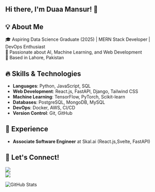 
## Hi there, I'm Duaa Mansur! 👋

## 💡 About Me

🎓 Aspiring Data Science Graduate (2025) | MERN Stack Developer | DevOps Enthusiast  
🚀 Passionate about AI, Machine Learning, and Web Development  
📍 Based in Lahore, Pakistan  

## 🔥 Skills & Technologies

- **Languages**: Python, JavaScript, SQL
- **Web Development**: React.js, FastAPI, Django, Tailwind CSS
- **Machine Learning**: TensorFlow, PyTorch, Scikit-learn
- **Databases**: PostgreSQL, MongoDB, MySQL
- **DevOps**: Docker, AWS, CI/CD
- **Version Control**: Git, GitHub

## 💼 Experience

- **Associate Software Engineer** at Skal.ai (React.js,Svelte, FastAPI)

## 📢 Let's Connect!

<p align="left">
    <a href="https://www.linkedin.com/in/duaa-mansur-bb4a1a201/" target="_blank">
        <img src="https://img.shields.io/badge/LinkedIn-Profile-blue?style=for-the-badge&logo=linkedin" />
    </a>
    <br>
    <a href="https://github.com/duaaMansur" target="_blank">
        <img src="https://img.shields.io/badge/GitHub-duaaMansur-black?style=for-the-badge&logo=github" />
    </a>
</p>
 
![GitHub Stats](https://github-readme-stats-sigma-five.vercel.app/api?username=duaaMansur&show_icons=true&theme=radical&cache_seconds=1800)




<!--
**duaaMansur/duaaMansur** is a ✨ _special_ ✨ repository because its `README.md` (this file) appears on your GitHub profile.

Here are some ideas to get you started:

- 🔭 I’m currently working on ...
- 🌱 I’m currently learning ...
- 👯 I’m looking to collaborate on ...
- 🤔 I’m looking for help with ...
- 💬 Ask me about ...
- 📫 How to reach me: ...
- 😄 Pronouns: ...
- ⚡ Fun fact: ...
-->

